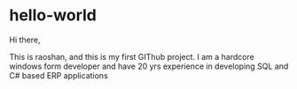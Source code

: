 # hello-world
Hi there,

This is raoshan, and this is my first GIThub project.
I am a hardcore windows form developer and have 20 yrs experience in developing SQL and C# based ERP applications
